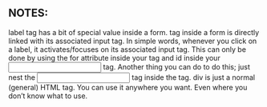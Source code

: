 ## NOTES:

label tag has a bit of special value inside a form. <label> tag inside a form is directly linked with its associated input tag. In simple words, whenever you click on a label, it activates/focuses on its associated input tag.
This can only be done by using the for attribute inside your <label> tag and id inside your <input> tag.
Another thing you can do to do this; just nest the <input> tag inside the <label> tag.
div is just a normal (general) HTML tag. You can use it anywhere you want. Even where you don’t know what to use.
